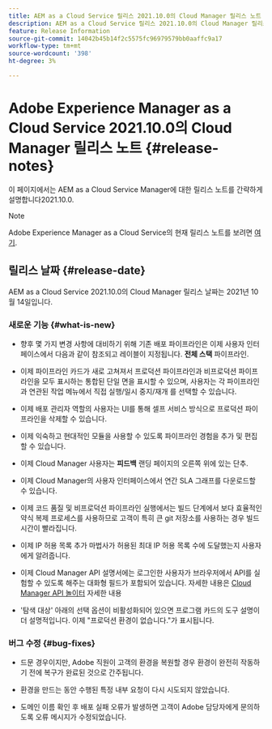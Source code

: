```yaml
---
title: AEM as a Cloud Service 릴리스 2021.10.0의 Cloud Manager 릴리스 노트
description: AEM as a Cloud Service 릴리스 2021.10.0의 Cloud Manager 릴리스 노트
feature: Release Information
source-git-commit: 14042b45b14f2c5575fc96979579bb0aaffc9a17
workflow-type: tm+mt
source-wordcount: '398'
ht-degree: 3%

---
```


# Adobe Experience Manager as a Cloud Service 2021.10.0의 Cloud Manager 릴리스 노트 {#release-notes}

이 페이지에서는 AEM as a Cloud Service Manager에 대한 릴리스 노트를 간략하게 설명합니다2021.10.0.

>[!NOTE]
>Adobe Experience Manager as a Cloud Service의 현재 릴리스 노트를 보려면 [여기](https://experienceleague.adobe.com/docs/experience-manager-cloud-service/release-notes/release-notes/release-notes-current.html?lang=ko-KR).

## 릴리스 날짜 {#release-date}

AEM as a Cloud Service 2021.10.0의 Cloud Manager 릴리스 날짜는 2021년 10월 14일입니다.


### 새로운 기능 {#what-is-new}

* 향후 몇 가지 변경 사항에 대비하기 위해 기존 배포 파이프라인은 이제 사용자 인터페이스에서 다음과 같이 참조되고 레이블이 지정됩니다. **전체 스택** 파이프라인.

* 이제 파이프라인 카드가 새로 고쳐져서 프로덕션 파이프라인과 비프로덕션 파이프라인을 모두 표시하는 통합된 단일 면을 표시할 수 있으며, 사용자는 각 파이프라인과 연관된 작업 메뉴에서 직접 실행/일시 중지/재개 를 선택할 수 있습니다.

* 이제 배포 관리자 역할의 사용자는 UI를 통해 셀프 서비스 방식으로 프로덕션 파이프라인을 삭제할 수 있습니다.

* 이제 익숙하고 현대적인 모듈을 사용할 수 있도록 파이프라인 경험을 추가 및 편집할 수 있습니다.

* 이제 Cloud Manager 사용자는 **피드백** 랜딩 페이지의 오른쪽 위에 있는 단추.

* 이제 Cloud Manager의 사용자 인터페이스에서 연간 SLA 그래프를 다운로드할 수 있습니다.

* 이제 코드 품질 및 비프로덕션 파이프라인 실행에서는 빌드 단계에서 보다 효율적인 약식 복제 프로세스를 사용하므로 고객이 특히 큰 git 저장소를 사용하는 경우 빌드 시간이 빨라집니다.

* 이제 IP 허용 목록 추가 마법사가 허용된 최대 IP 허용 목록 수에 도달했는지 사용자에게 알려줍니다.

* 이제 Cloud Manager API 설명서에는 로그인한 사용자가 브라우저에서 API를 실험할 수 있도록 해주는 대화형 필드가 포함되어 있습니다. 자세한 내용은 [Cloud Manager API 놀이터](https://www.adobe.io/experience-cloud/cloud-manager/reference/playground/) 자세한 내용

* &#39;탐색 대상&#39; 아래의 선택 옵션이 비활성화되어 있으면 프로그램 카드의 도구 설명이 더 설명적입니다. 이제 &quot;프로덕션 환경이 없습니다.&quot;가 표시됩니다.

### 버그 수정 {#bug-fixes}

* 드문 경우이지만, Adobe 직원이 고객의 환경을 복원할 경우 환경이 완전히 작동하기 전에 복구가 완료된 것으로 간주됩니다.

* 환경을 만드는 동안 수행된 특정 내부 요청이 다시 시도되지 않았습니다.

* 도메인 이름 확인 후 배포 실패 오류가 발생하면 고객이 Adobe 담당자에게 문의하도록 오류 메시지가 수정되었습니다.

